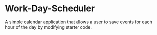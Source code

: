 # Work-Day-Scheduler
A simple calendar application that allows a user to save events for each hour of the day by modifying starter code. 
